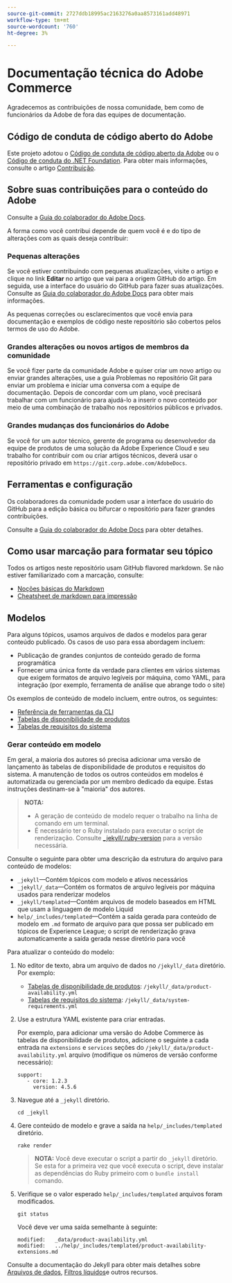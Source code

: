 ```yaml
---
source-git-commit: 2727ddb18995ac2163276a0aa8573161add48971
workflow-type: tm+mt
source-wordcount: '760'
ht-degree: 3%

---
```

# Documentação técnica do Adobe Commerce

Agradecemos as contribuições de nossa comunidade, bem como de funcionários da Adobe de fora das equipes de documentação.

## Código de conduta de código aberto do Adobe

Este projeto adotou o [Código de conduta de código aberto da Adobe](code-of-conduct.md) ou o [Código de conduta do .NET Foundation](https://dotnetfoundation.org/code-of-conduct). Para obter mais informações, consulte o artigo [Contribuição](contributing.md).

## Sobre suas contribuições para o conteúdo do Adobe

Consulte a [Guia do colaborador do Adobe Docs](https://experienceleague.adobe.com/docs/contributor/contributor-guide/introduction.html).

A forma como você contribui depende de quem você é e do tipo de alterações com as quais deseja contribuir:

### Pequenas alterações

Se você estiver contribuindo com pequenas atualizações, visite o artigo e clique no link **Editar** no artigo que vai para a origem GitHub do artigo. Em seguida, use a interface do usuário do GitHub para fazer suas atualizações. Consulte as [Guia do colaborador do Adobe Docs](https://experienceleague.adobe.com/docs/contributor/contributor-guide/introduction.html) para obter mais informações.

As pequenas correções ou esclarecimentos que você envia para documentação e exemplos de código neste repositório são cobertos pelos termos de uso do Adobe.

### Grandes alterações ou novos artigos de membros da comunidade

Se você fizer parte da comunidade Adobe e quiser criar um novo artigo ou enviar grandes alterações, use a guia Problemas no repositório Git para enviar um problema e iniciar uma conversa com a equipe de documentação. Depois de concordar com um plano, você precisará trabalhar com um funcionário para ajudá-lo a inserir o novo conteúdo por meio de uma combinação de trabalho nos repositórios públicos e privados.

<!--
If you submit a pull request with significant changes to documentation and code examples, you'll see a message in the pull request asking you to submit an online contribution license agreement (CLA). We need you to complete the online form before we can review your pull request.
-->

### Grandes mudanças dos funcionários do Adobe

Se você for um autor técnico, gerente de programa ou desenvolvedor da equipe de produtos de uma solução da Adobe Experience Cloud e seu trabalho for contribuir com ou criar artigos técnicos, deverá usar o repositório privado em `https://git.corp.adobe.com/AdobeDocs`.

<!--Employees from other parts of the Adobe world should use the public repo for minor updates.-->

## Ferramentas e configuração

Os colaboradores da comunidade podem usar a interface do usuário do GitHub para a edição básica ou bifurcar o repositório para fazer grandes contribuições.

Consulte a [Guia do colaborador do Adobe Docs](https://experienceleague.adobe.com/docs/contributor/contributor-guide/introduction.html) para obter detalhes.

## Como usar marcação para formatar seu tópico

Todos os artigos neste repositório usam GitHub flavored markdown. Se não estiver familiarizado com a marcação, consulte:

* [Noções básicas do Markdown](https://help.github.com/articles/getting-started-with-writing-and-formatting-on-github/)
* [Cheatsheet de markdown para impressão](https://guides.github.com/pdfs/markdown-cheatsheet-online.pdf)

## Modelos

Para alguns tópicos, usamos arquivos de dados e modelos para gerar conteúdo publicado. Os casos de uso para essa abordagem incluem:

* Publicação de grandes conjuntos de conteúdo gerado de forma programática
* Fornecer uma única fonte da verdade para clientes em vários sistemas que exigem formatos de arquivo legíveis por máquina, como YAML, para integração (por exemplo, ferramenta de análise que abrange todo o site)

Os exemplos de conteúdo de modelo incluem, entre outros, os seguintes:

* [Referência de ferramentas da CLI](https://experienceleague.adobe.com/docs/commerce-operations/reference/commerce-on-premises.html)
* [Tabelas de disponibilidade de produtos](https://experienceleague.adobe.com/docs/commerce-operations/release/product-availability.html)
* [Tabelas de requisitos do sistema](https://experienceleague.adobe.com/docs/commerce-operations/installation-guide/system-requirements.html)

### Gerar conteúdo em modelo

Em geral, a maioria dos autores só precisa adicionar uma versão de lançamento às tabelas de disponibilidade de produtos e requisitos do sistema. A manutenção de todos os outros conteúdos em modelos é automatizada ou gerenciada por um membro dedicado da equipe. Estas instruções destinam-se à &quot;maioria&quot; dos autores.

>**NOTA:**
>
>* A geração de conteúdo de modelo requer o trabalho na linha de comando em um terminal.
>* É necessário ter o Ruby instalado para executar o script de renderização. Consulte [_jekyll/.ruby-version](_jekyll/.ruby-version) para a versão necessária.

Consulte o seguinte para obter uma descrição da estrutura do arquivo para conteúdo de modelos:

* `_jekyll`—Contém tópicos com modelo e ativos necessários
* `_jekyll/_data`—Contém os formatos de arquivo legíveis por máquina usados para renderizar modelos
* `_jekyll/templated`—Contém arquivos de modelo baseados em HTML que usam a linguagem de modelo Liquid
* `help/_includes/templated`—Contém a saída gerada para conteúdo de modelo em `.md` formato de arquivo para que possa ser publicado em tópicos de Experience League; o script de renderização grava automaticamente a saída gerada nesse diretório para você

Para atualizar o conteúdo do modelo:

1. No editor de texto, abra um arquivo de dados no `/jekyll/_data` diretório. Por exemplo:

   * [Tabelas de disponibilidade de produtos](https://experienceleague.adobe.com/docs/commerce-operations/release/product-availability.html): `/jekyll/_data/product-availability.yml`
   * [Tabelas de requisitos do sistema](https://experienceleague.adobe.com/docs/commerce-operations/installation-guide/system-requirements.html): `/jekyll/_data/system-requirements.yml`

1. Use a estrutura YAML existente para criar entradas.

   Por exemplo, para adicionar uma versão do Adobe Commerce às tabelas de disponibilidade de produtos, adicione o seguinte a cada entrada na `extensions` e `services` seções do `/jekyll/_data/product-availability.yml` arquivo (modifique os números de versão conforme necessário):

   ```
   support:
      - core: 1.2.3
        version: 4.5.6
   ```

1. Navegue até a `_jekyll` diretório.

   ```
   cd _jekyll
   ```

1. Gere conteúdo de modelo e grave a saída na `help/_includes/templated` diretório.

   ```
   rake render
   ```

   >**NOTA:** Você deve executar o script a partir do `_jekyll` diretório. Se esta for a primeira vez que você executa o script, deve instalar as dependências do Ruby primeiro com o `bundle install` comando.

1. Verifique se o valor esperado `help/_includes/templated` arquivos foram modificados.

   ```
   git status
   ```

   Você deve ver uma saída semelhante à seguinte:

   ```
   modified:   _data/product-availability.yml
   modified:   ../help/_includes/templated/product-availability-extensions.md
   ```

Consulte a documentação do Jekyll para obter mais detalhes sobre [Arquivos de dados](https://jekyllrb.com/docs/datafiles), [Filtros líquidos](https://jekyllrb.com/docs/liquid/filters/)e outros recursos.
